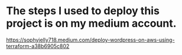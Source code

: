 # The steps I used to deploy this project is on my medium account.
https://sophyjelly718.medium.com/deploy-wordpress-on-aws-using-terraform-a38b6905c802
